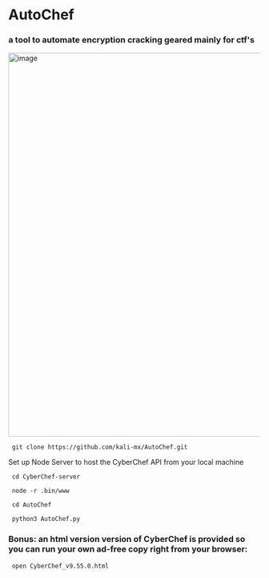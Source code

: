 # AutoChef 
### a tool to automate encryption cracking geared mainly for ctf's

<img width="765" alt="image" src="https://user-images.githubusercontent.com/76034874/218293544-9b355e4b-4a77-4848-b158-123b45d6f409.png">


` 
git clone https://github.com/kali-mx/AutoChef.git 
`

Set up Node Server to host the CyberChef API from your local machine

` cd CyberChef-server`

` node -r .bin/www`

` cd AutoChef`

` python3 AutoChef.py`


### Bonus: an html version version of CyberChef is provided so you can run your own ad-free copy right from your browser:
` open CyberChef_v9.55.0.html`

